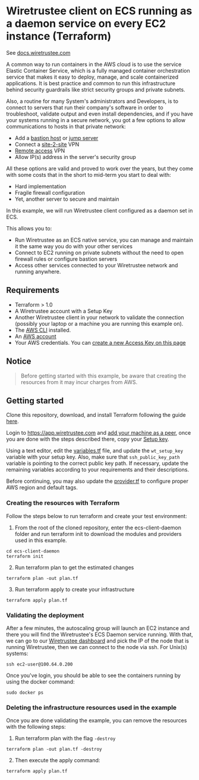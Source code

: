 # Wiretrustee client on ECS running as a daemon service on every EC2 instance (Terraform)

See [docs.wiretrustee.com](https://docs.wiretrustee.com/examples/aws-ecs-client-daemon)

A common way to run containers in the AWS cloud is to use the service Elastic Container Service, which is a fully managed container orchestration service that makes it easy to deploy, manage, and scale containerized applications. It is best practice and common to run this infrastructure behind security guardrails like strict security groups and private subnets.

Also, a routine for many System's administrators and Developers, is to connect to servers that run their company's software in order to troubleshoot, validate output and even install dependencies, and if you have your systems running in a secure network, you got a few options to allow communications to hosts in that private network:
* Add a [bastion host](https://en.wikipedia.org/wiki/Bastion_host) or [jump server](https://en.wikipedia.org/wiki/Jump_server)
* Connect a [site-2-site](https://en.wikipedia.org/wiki/Virtual_private_network#Types) VPN
* [Remote access](https://en.wikipedia.org/wiki/Virtual_private_network#Types) VPN
* Allow IP(s) address in the server's security group

All these options are valid and proved to work over the years, but they come with some costs that in the short to mid-term you start to deal with:
* Hard implementation
* Fragile firewall configuration
* Yet, another server to secure and maintain

In this example, we will run Wiretrustee client configured as a daemon set in ECS. 

This allows you to:

* Run Wiretrustee as an ECS native service, you can manage and maintain it the same way you do with your other services
* Connect to EC2 running on private subnets without the need to open firewall rules or configure bastion servers
* Access other services connected to your Wiretrustee network and running anywhere.

## Requirements
* Terraform > 1.0
* A Wiretrustee account with a Setup Key
* Another Wiretrustee client in your network to validate the connection (possibly your laptop or a machine you are running this example on).
* The [AWS CLI](https://docs.aws.amazon.com/cli/latest/userguide/install-cliv2.html) installed.
* An [AWS account](https://aws.amazon.com/free/)
* Your AWS credentials. You can [create a new Access Key on this page](https://console.aws.amazon.com/iam/home?#/security_credentials)
## Notice
> Before getting started with this example, be aware that creating the resources from it may incur charges from AWS.

## Getting started

Clone this repository, download, and install Terraform following the guide [here](https://learn.hashicorp.com/tutorials/terraform/install-cli?in=terraform/aws-get-started).

Login to https://app.wiretrustee.com and [add your machine as a peer](https://app.wiretrustee.com/add-peer), once you are done with the steps described there, copy your [Setup key](https://app.wiretrustee.com/setup-keys).

Using a text editor, edit the [variables.tf](variables.tf) file, and update the `wt_setup_key` variable with your setup key. Also, make sure that `ssh_public_key_path` variable is pointing to the correct public key path. If necessary, update the remaining variables according to your requirements and their descriptions.

Before continuing, you may also update the [provider.tf](provider.tf) to configure proper AWS region and default tags.

### Creating the resources with Terraform
Follow the steps below to run terraform and create your test environment:

1. From the root of the cloned repository, enter the ecs-client-daemon folder and run terraform init to download the modules and providers used in this example.
```shell
cd ecs-client-daemon
terraform init
```
2. Run terraform plan to get the estimated changes
```shell
terraform plan -out plan.tf
```
3. Run terraform apply to create your infrastructure
```shell
terraform apply plan.tf
``` 

### Validating the deployment
After a few minutes, the autoscaling group will launch an EC2 instance and there you will find the Wiretrustee's ECS Daemon service running. With that, we can go to our [Wiretrustee dashboard](https://app.wiretrustee.com) and pick the IP of the node that is running Wiretrustee, then we can connect to the node via ssh. For Unix(s) systems:
```shell
ssh ec2-user@100.64.0.200
``` 
Once you've login, you should be able to see the containers running by using the docker command:
```shell
sudo docker ps
```

### Deleting the infrastructure resources used in the example
Once you are done validating the example, you can remove the resources with the following steps:
1. Run terraform plan with the flag `-destroy`
```shell
terraform plan -out plan.tf -destroy
```
2. Then execute the apply command:
```shell
terraform apply plan.tf
```
